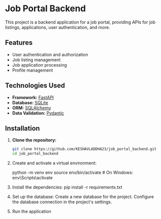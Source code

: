 # Job Portal Backend

This project is a backend application for a job portal, providing APIs for job listings, applications, user authentication, and more.

## Features

- User authentication and authorization
- Job listing management
- Job application processing
- Profile management

## Technologies Used

- **Framework:** [FastAPI](https://fastapi.tiangolo.com/)
- **Database:** [SQLite](https://www.sqlite.org/)
- **ORM:** [SQLAlchemy](https://www.sqlalchemy.org/)
- **Data Validation:** [Pydantic](https://pydantic-docs.helpmanual.io/)

## Installation

1. **Clone the repository:**

   ```bash
   git clone https://github.com/KESHAVLADDHA23/job_portal_backend.git
   cd job_portal_backend
2. Create and activate a virtual environment:
   
   python -m venv env
   source env/bin/activate  # On Windows: env\Scripts\activate


3. Install the dependencies:
   pip install -r requirements.txt

4. Set up the database:
   Create a new database for the project.
   Configure the database connection in the project's settings.

5. Run the application
